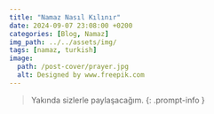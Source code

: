 ```yaml
---
title: "Namaz Nasıl Kılınır"
date: 2024-09-07 23:08:00 +0200
categories: [Blog, Namaz]
img_path: ../../assets/img/
tags: [namaz, turkish]
image:
  path: /post-cover/prayer.jpg
  alt: Designed by www.freepik.com
---
```


> Yakında sizlerle paylaşacağım.
{: .prompt-info }
